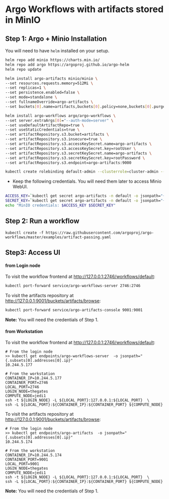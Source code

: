 # Argo Workflows with artifacts stored in MinIO

## Step 1: Argo + Minio Installation

You will need to have `helm` installed on your setup.

```bash
helm repo add minio https://charts.min.io/
helm repo add argo https://argoproj.github.io/argo-helm
helm repo update

helm install argo-artifacts minio/minio \
--set resources.requests.memory=512Mi \
--set replicas=1 \
--set persistence.enabled=false \
--set mode=standalone \
--set fullnameOverride=argo-artifacts \
--set buckets[0].name=artifacts,buckets[0].policy=none,buckets[0].purge=false

helm install argo-workflows argo/argo-workflows \
--set server.extraArgs[0]="--auth-mode=server" \
--set useDefaultArtifactRepo=true \
--set useStaticCredentials=true \
--set artifactRepository.s3.bucket=artifacts \
--set artifactRepository.s3.insecure=true \
--set artifactRepository.s3.accessKeySecret.name=argo-artifacts \
--set artifactRepository.s3.accessKeySecret.key=rootUser \
--set artifactRepository.s3.secretKeySecret.name=argo-artifacts \
--set artifactRepository.s3.secretKeySecret.key=rootPassword \
--set artifactRepository.s3.endpoint=argo-artifacts:9000

kubectl create rolebinding default-admin --clusterrole=cluster-admin --serviceaccount=default:default
```

* Keep the following credentials. You will need them later to access Minio WebUI.

```bash
ACCESS_KEY=`kubectl get secret argo-artifacts -n default -o jsonpath="{.data.rootUser}" | base64 --decode`
SECRET_KEY=`kubectl get secret argo-artifacts -n default -o jsonpath="{.data.rootPassword}" | base64 --decode`
echo "MinIO credentials: $ACCESS_KEY $SECRET_KEY"
```

## Step 2: Run a workflow

```
kubectl create -f https://raw.githubusercontent.com/argoproj/argo-workflows/master/examples/artifact-passing.yaml
```

## Step3: Access UI

#### from Login node

To visit the workflow frontend at http://127.0.0.1:2746/workflows/default:

```bash
kubectl port-forward service/argo-workflows-server 2746:2746
```

To visit the artifacts repository at http://127.0.0.1:9001/buckets/artifacts/browse:

```bash
kubectl port-forward service/argo-artifacts-console 9001:9001
```

**Note:**  You will need the credentials of Step 1.

#### from Workstation

To visit the workflow frontend at http://127.0.0.1:2746/workflows/default:

```shell
# From the login node
>> kubectl get endpoints/argo-workflows-server  -o jsonpath="{.subsets[0].addresses[0].ip}"
10.244.5.177

# From the workstation
CONTAINER_IP=10.244.5.177 
CONTAINER_PORT=2746 
LOCAL_PORT=2746 
LOGIN_NODE=thegates 
COMPUTE_NODE=jedi1 
ssh -t ${LOGIN_NODE} -L ${LOCAL_PORT}:127.0.0.1:${LOCAL_PORT}  \
ssh -L ${LOCAL_PORT}:${CONTAINER_IP}:${CONTAINER_PORT} ${COMPUTE_NODE}
```

To visit the artifacts repository at  http://127.0.0.1:9001/buckets/artifacts/browse:

```shell
# From the login node
>> kubectl get endpoints/argo-artifacts  -o jsonpath="{.subsets[0].addresses[0].ip}"
10.244.5.174

# From the workstation
CONTAINER_IP=10.244.5.174
CONTAINER_PORT=9001
LOCAL_PORT=9001 
LOGIN_NODE=thegates 
COMPUTE_NODE=jedi1 
ssh -t ${LOGIN_NODE} -L ${LOCAL_PORT}:127.0.0.1:${LOCAL_PORT}  \
ssh -L ${LOCAL_PORT}:${CONTAINER_IP}:${CONTAINER_PORT} ${COMPUTE_NODE}
```

**Note:**  You will need the credentials of Step 1.

